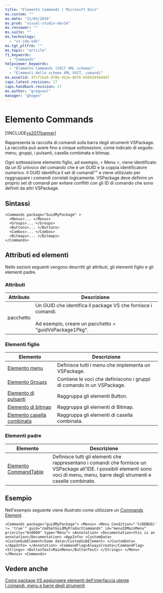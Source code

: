 ```yaml
---
title: "Elemento Commands | Microsoft Docs"
ms.custom: ""
ms.date: "12/05/2016"
ms.prod: "visual-studio-dev14"
ms.reviewer: ""
ms.suite: ""
ms.technology: 
  - "vs-ide-sdk"
ms.tgt_pltfrm: ""
ms.topic: "article"
f1_keywords: 
  - "Commands"
helpviewer_keywords: 
  - "Elemento Commands (VSCT XML schema)"
  - "Elementi dello schema XML VSCT, comandi"
ms.assetid: 47cf16a5-d78b-452e-86f6-b5893856dddf
caps.latest.revision: 17
caps.handback.revision: 17
ms.author: "gregvanl"
manager: "ghogen"
---
```

# Elemento Commands
[!INCLUDE[vs2017banner](../code-quality/includes/vs2017banner.md)]

Rappresenta la raccolta di comandi sulla barra degli strumenti VSPackage. La raccolta può avere fino a cinque sottosezioni, come indicato di seguito: menu, gruppi, i pulsanti, casella combinata e bitmap.  
  
 Ogni sottosezione elemento figlio, ad esempio, \< Menu \>, viene identificato da un ID univoco del comando che è un GUID e la coppia identificatore numerico. Il GUID identifica il set di comandi"" e viene utilizzato per raggruppare i comandi correlati logicamente. VSPackage deve definire un proprio set di comandi per evitare conflitti con gli ID di comando che sono definiti da altri VSPackage.  
  
## Sintassi  
  
```  
<Commands package="GuidMyPackage" >  
  <Menus>... </Menus>  
  <Groups>... </Groups>  
  <Buttons>... </Buttons>  
  <Combos>... </Combos>  
  <Bitmaps>... </Bitmaps>  
</Commands>  
```  
  
## Attributi ed elementi  
 Nelle sezioni seguenti vengono descritti gli attributi, gli elementi figlio e gli elementi padre.  
  
### Attributi  
  
|Attributo|Descrizione|  
|---------------|-----------------|  
|pacchetto|Un GUID che identifica il package VS che fornisce i comandi.<br /><br /> Ad esempio, creare un pacchetto \= "guidVsPackage1Pkg".|  
  
### Elementi figlio  
  
|Elemento|Descrizione|  
|--------------|-----------------|  
|[Elemento menu](../extensibility/menus-element.md)|Definisce tutti i menu che implementa un VSPackage.|  
|[Elemento Groups](../extensibility/groups-element.md)|Contiene le voci che definiscono i gruppi di comando in un VSPackage.|  
|[Elemento di pulsanti](../extensibility/buttons-element.md)|Raggruppa gli elementi Button.|  
|[Elemento di bitmap](../extensibility/bitmaps-element.md)|Raggruppa gli elementi di Bitmap.|  
|[Elemento casella combinata](../extensibility/combos-element.md)|Raggruppa gli elementi di casella combinata.|  
  
### Elementi padre  
  
|Elemento|Descrizione|  
|--------------|-----------------|  
|[Elemento CommandTable](../extensibility/commandtable-element.md)|Definisce tutti gli elementi che rappresentano i comandi che fornisce un VSPackage all'IDE. I possibili elementi sono voci di menu, menu, barre degli strumenti e caselle combinate.|  
  
## Esempio  
 Nell'esempio seguente viene illustrato come utilizzare un [Commands Element](../extensibility/commands-element.md).  
  
```  
<Commands package="guidMyPackage"> <Menus> <Menu Condition="'%(DEBUG)' != 'true'" guid="cmdSetGuidMyProductCommands" id="menuIDMainMenu" priority="0x0000" type="Menu"> <Annotation> <Documentation>this is an annotation</Documentation> <AppInfo> <CustomData> <CustomSubElement>Some data</CustomSubElement> </CustomData> </AppInfo> </Annotation> <CommandFlag>AlwaysCreate</CommandFlag> <Strings> <ButtonText>MainMenu</ButtonText> </Strings> </Menu> </Menus> <Commands>  
```  
  
## Vedere anche  
 [Come package VS aggiungere elementi dell'interfaccia utente](../extensibility/internals/how-vspackages-add-user-interface-elements.md)   
 [I comandi, menu e barre degli strumenti](../extensibility/internals/commands-menus-and-toolbars.md)